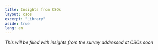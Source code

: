 ```yaml
---
title: Insights from CSOs
layout: csos
excerpt: "Library"
aside: true
lang: en
---
```




*This will be filled with insights from the survey addressed at CSOs soon*